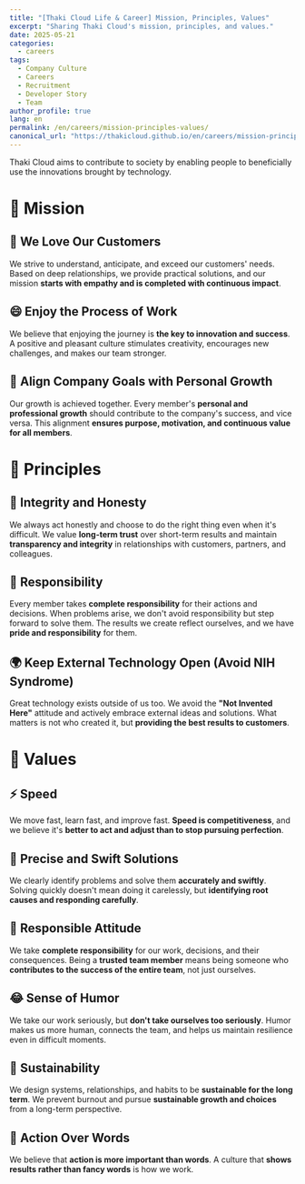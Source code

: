 ```yaml
---
title: "[Thaki Cloud Life & Career] Mission, Principles, Values"
excerpt: "Sharing Thaki Cloud's mission, principles, and values."
date: 2025-05-21
categories:
  - careers
tags:
  - Company Culture
  - Careers
  - Recruitment
  - Developer Story
  - Team
author_profile: true
lang: en
permalink: /en/careers/mission-principles-values/
canonical_url: "https://thakicloud.github.io/en/careers/mission-principles-values/"
--- 
```


Thaki Cloud aims to contribute to society by enabling people to beneficially use the innovations brought by technology.

# 🎯 Mission

## 💛 We Love Our Customers

We strive to understand, anticipate, and exceed our customers' needs. Based on deep relationships, we provide practical solutions, and our mission **starts with empathy and is completed with continuous impact**.

## 😄 Enjoy the Process of Work

We believe that enjoying the journey is **the key to innovation and success**. A positive and pleasant culture stimulates creativity, encourages new challenges, and makes our team stronger.

## 🎯 Align Company Goals with Personal Growth

Our growth is achieved together. Every member's **personal and professional growth** should contribute to the company's success, and vice versa. This alignment **ensures purpose, motivation, and continuous value for all members**.

# 📌 Principles

## 🧭 Integrity and Honesty

We always act honestly and choose to do the right thing even when it's difficult. We value **long-term trust** over short-term results and maintain **transparency and integrity** in relationships with customers, partners, and colleagues.

## 💪 Responsibility

Every member takes **complete responsibility** for their actions and decisions. When problems arise, we don't avoid responsibility but step forward to solve them. The results we create reflect ourselves, and we have **pride and responsibility** for them.

## 🌍 Keep External Technology Open (Avoid NIH Syndrome)

Great technology exists outside of us too. We avoid the **"Not Invented Here"** attitude and actively embrace external ideas and solutions. What matters is not who created it, but **providing the best results to customers**.

# 🌟 Values

## ⚡ Speed

We move fast, learn fast, and improve fast. **Speed is competitiveness**, and we believe it's **better to act and adjust than to stop pursuing perfection**.

## 🧠 Precise and Swift Solutions

We clearly identify problems and solve them **accurately and swiftly**. Solving quickly doesn't mean doing it carelessly, but **identifying root causes and responding carefully**.

## 🙋 Responsible Attitude

We take **complete responsibility** for our work, decisions, and their consequences. Being a **trusted team member** means being someone who **contributes to the success of the entire team**, not just ourselves.

## 😂 Sense of Humor

We take our work seriously, but **don't take ourselves too seriously**. Humor makes us more human, connects the team, and helps us maintain resilience even in difficult moments.

## 🌱 Sustainability

We design systems, relationships, and habits to be **sustainable for the long term**. We prevent burnout and pursue **sustainable growth and choices** from a long-term perspective.

## 🔧 Action Over Words

We believe that **action is more important than words**. A culture that **shows results rather than fancy words** is how we work.
